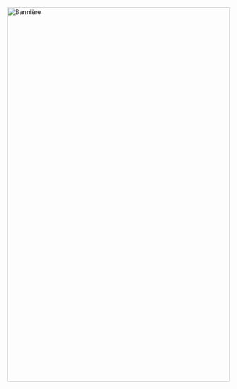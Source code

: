 <div style="width: 100%; height: 850px; overflow: hidden;">
  <img src="https://github.com/adam-telmat/adam-telmat/blob/main/banni%C3%A8re.png" 
       style="width: 100%; height: 100%; object-fit: cover;" 
       alt="Bannière" />
</div>




